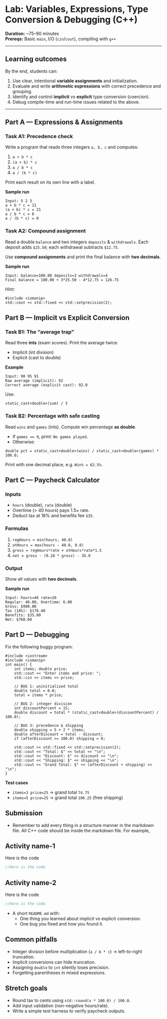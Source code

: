 # Lab: Variables, Expressions, Type Conversion & Debugging (C++)

**Duration:** ~75–90 minutes  
**Prereqs:** Basic `main`, I/O (`cin`/`cout`), compiling with `g++`

---

## Learning outcomes
By the end, students can:
1. Use clear, intentional **variable assignments** and initialization.
2. Evaluate and write **arithmetic expressions** with correct precedence and grouping.
3. Identify and control **implicit** vs **explicit** type conversion (coercion).
4. Debug compile-time and run-time issues related to the above.

---

## Part A — Expressions & Assignments

### Task A1: Precedence check

Write a program that reads three integers `a, b, c` and computes:

1. `a + b * c`
2. `(a + b) * c`
3. `a / b * c`
4. `a / (b * c)`

Print each result on its own line with a label.

**Sample run**

```
Input: 5 2 3
a + b * c = 11
(a + b) * c = 21
a / b * c = 6
a / (b * c) = 0
```

### Task A2: Compound assignment 

Read a double `balance` and two integers `deposits` & `withdrawals`.
 Each deposit adds `$25.50`; each withdrawal subtracts `$12.75`.

Use **compound assignments** and print the final balance with **two decimals**.

**Sample run**

```
Input: balance=100.00 deposits=3 withdrawals=4
Final balance = 100.00 + 3*25.50 - 4*12.75 = 126.75
```

*Hint:*

```
#include <iomanip>
std::cout << std::fixed << std::setprecision(2);
```

## Part B — Implicit vs Explicit Conversion 

### Task B1: The “average trap” 

Read three **ints** (exam scores). Print the average twice:

- Implicit (int division)
- Explicit (cast to double)

**Example**

```
Input: 90 95 91
Raw average (implicit): 92
Correct average (explicit cast): 92.0
```

Use:

```
static_cast<double>(sum) / 3
```

### Task B2: Percentage with safe casting 

Read `wins` and `games` (ints). Compute win percentage **as double**.

- If `games == 0`, print: `No games played.`
- Otherwise:

```
double pct = static_cast<double>(wins) / static_cast<double>(games) * 100.0;
```

Print with one decimal place, e.g. `Win% = 62.5%`.

## Part C — Paycheck Calculator 

### Inputs

- `hours` (double), `rate` (double)
- Overtime (> 40 hours) pays 1.5× rate.
- Deduct tax at 18% and benefits fee `$35`.

### Formulas

1. `regHours = min(hours, 40.0)`
2. `otHours = max(hours - 40.0, 0.0)`
3. `gross = regHours*rate + otHours*rate*1.5`
4. `net = gross - (0.18 * gross) - 35.0`

### Output

Show all values with **two decimals**.

**Sample run**

```
Input: hours=46 rate=20
Regular: 40.00, Overtime: 6.00
Gross: $980.00
Tax (18%): $176.40
Benefits: $35.00
Net: $768.60
```

## Part D — Debugging 

Fix the following buggy program:

```
#include <iostream>
#include <iomanip>
int main() {
    int items; double price;
    std::cout << "Enter items and price: ";
    std::cin >> items >> price;

    // BUG 1: uninitialized total
    double total = 0.0;  
    total = items * price; 

    // BUG 2: integer division
    int discountPercent = 15;
    double discount = total * (static_cast<double>(discountPercent) / 100.0);

    // BUG 3: precedence & shipping
    double shipping = 5 + 2 * items;
    double afterDiscount = total - discount;
    if (afterDiscount >= 100.0) shipping = 0;

    std::cout << std::fixed << std::setprecision(2);
    std::cout << "Total: $" << total << "\n";
    std::cout << "Discount: $" << discount << "\n";
    std::cout << "Shipping: $" << shipping << "\n";
    std::cout << "Grand Total: $" << (afterDiscount + shipping) << "\n";
}
```

**Test cases**

- `items=3 price=25` → grand total `74.75`
- `items=5 price=25` → grand total `106.25` (free shipping)

## Submission

- Remember to add every thing in a structure manner in the markdown file. All C++ code should be inside the markdown file. For example,

## Activity name-1

Here is the code

```cpp
//Here is the code
```

## Activity name-2

Here is the code

```cpp
//Here is the code
```

- A short `README.md` with:
  - One thing you learned about implicit vs explicit conversion.
  - One bug you fixed and how you found it.

## Common pitfalls

- Integer division before multiplication (`a / b * c`) → left-to-right truncation.
- Implicit conversions can hide truncation.
- Assigning `double` to `int` silently loses precision.
- Forgetting parentheses in mixed expressions.

## Stretch goals

- Round tax to cents using `std::round(x * 100.0) / 100.0`.
- Add input validation (non-negative hours/rate).
- Write a simple test harness to verify paycheck outputs.
